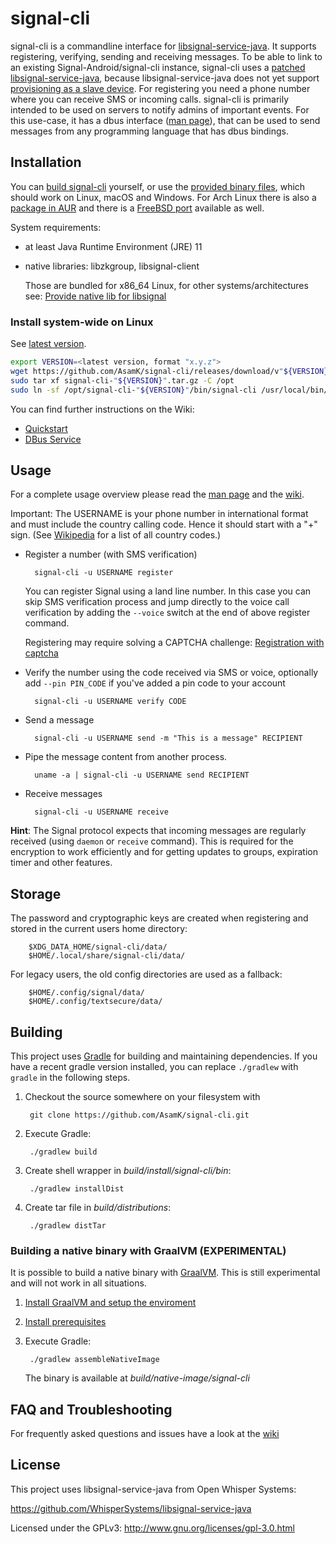 # signal-cli

signal-cli is a commandline interface for [libsignal-service-java](https://github.com/WhisperSystems/libsignal-service-java). It supports registering, verifying, sending and receiving messages.
To be able to link to an existing Signal-Android/signal-cli instance, signal-cli uses a [patched libsignal-service-java](https://github.com/AsamK/libsignal-service-java), because libsignal-service-java does not yet support [provisioning as a slave device](https://github.com/WhisperSystems/libsignal-service-java/pull/21).
For registering you need a phone number where you can receive SMS or incoming calls.
signal-cli is primarily intended to be used on servers to notify admins of important events. For this use-case, it has a dbus interface ([man page](https://github.com/AsamK/signal-cli/blob/master/man/signal-cli-dbus.5.adoc)), that can be used to send messages from any programming language that has dbus bindings.

## Installation

You can [build signal-cli](#building) yourself, or use the [provided binary files](https://github.com/AsamK/signal-cli/releases/latest), which should work on Linux, macOS and Windows. For Arch Linux there is also a [package in AUR](https://aur.archlinux.org/packages/signal-cli/) and there is a [FreeBSD port](https://www.freshports.org/net-im/signal-cli) available as well.

System requirements:
- at least Java Runtime Environment (JRE) 11
- native libraries: libzkgroup, libsignal-client

  Those are bundled for x86_64 Linux, for other systems/architectures see: [Provide native lib for libsignal](https://github.com/AsamK/signal-cli/wiki/Provide-native-lib-for-libsignal)

### Install system-wide on Linux
See [latest version](https://github.com/AsamK/signal-cli/releases).
```sh
export VERSION=<latest version, format "x.y.z">
wget https://github.com/AsamK/signal-cli/releases/download/v"${VERSION}"/signal-cli-"${VERSION}".tar.gz
sudo tar xf signal-cli-"${VERSION}".tar.gz -C /opt
sudo ln -sf /opt/signal-cli-"${VERSION}"/bin/signal-cli /usr/local/bin/
```
You can find further instructions on the Wiki:
- [Quickstart](https://github.com/AsamK/signal-cli/wiki/Quickstart)
- [DBus Service](https://github.com/AsamK/signal-cli/wiki/DBus-service)

## Usage

For a complete usage overview please read the [man page](https://github.com/AsamK/signal-cli/blob/master/man/signal-cli.1.adoc) and the [wiki](https://github.com/AsamK/signal-cli/wiki).

Important: The USERNAME is your phone number in international format and must include the country calling code. Hence it should start with a "+" sign. (See [Wikipedia](https://en.wikipedia.org/wiki/List_of_country_calling_codes) for a list of all country codes.)

* Register a number (with SMS verification)

        signal-cli -u USERNAME register

  You can register Signal using a land line number. In this case you can skip SMS verification process and jump directly to the voice call verification by adding the `--voice` switch at the end of above register command.

  Registering may require solving a CAPTCHA challenge: [Registration with captcha](https://github.com/AsamK/signal-cli/wiki/Registration-with-captcha)

* Verify the number using the code received via SMS or voice, optionally add `--pin PIN_CODE` if you've added a pin code to your account

        signal-cli -u USERNAME verify CODE

* Send a message

        signal-cli -u USERNAME send -m "This is a message" RECIPIENT

* Pipe the message content from another process.

        uname -a | signal-cli -u USERNAME send RECIPIENT

* Receive messages

        signal-cli -u USERNAME receive

**Hint**: The Signal protocol expects that incoming messages are regularly received (using `daemon` or `receive` command).
This is required for the encryption to work efficiently and for getting updates to groups, expiration timer and other features.

## Storage

The password and cryptographic keys are created when registering and stored in the current users home directory:

        $XDG_DATA_HOME/signal-cli/data/
        $HOME/.local/share/signal-cli/data/

For legacy users, the old config directories are used as a fallback:

        $HOME/.config/signal/data/
        $HOME/.config/textsecure/data/

## Building

This project uses [Gradle](http://gradle.org) for building and maintaining
dependencies. If you have a recent gradle version installed, you can replace `./gradlew` with `gradle` in the following steps.

1. Checkout the source somewhere on your filesystem with

        git clone https://github.com/AsamK/signal-cli.git

2. Execute Gradle:

        ./gradlew build

3. Create shell wrapper in *build/install/signal-cli/bin*:

        ./gradlew installDist

4. Create tar file in *build/distributions*:

        ./gradlew distTar

### Building a native binary with GraalVM (EXPERIMENTAL)

It is possible to build a native binary with [GraalVM](https://www.graalvm.org).
This is still experimental and will not work in all situations.

1. [Install GraalVM and setup the enviroment](https://www.graalvm.org/docs/getting-started/#install-graalvm)
2. [Install prerequisites](https://www.graalvm.org/reference-manual/native-image/#prerequisites)
3. Execute Gradle:

        ./gradlew assembleNativeImage

   The binary is available at *build/native-image/signal-cli*

## FAQ and Troubleshooting
For frequently asked questions and issues have a look at the [wiki](https://github.com/AsamK/signal-cli/wiki/FAQ)

## License

This project uses libsignal-service-java from Open Whisper Systems:

https://github.com/WhisperSystems/libsignal-service-java

Licensed under the GPLv3: http://www.gnu.org/licenses/gpl-3.0.html
